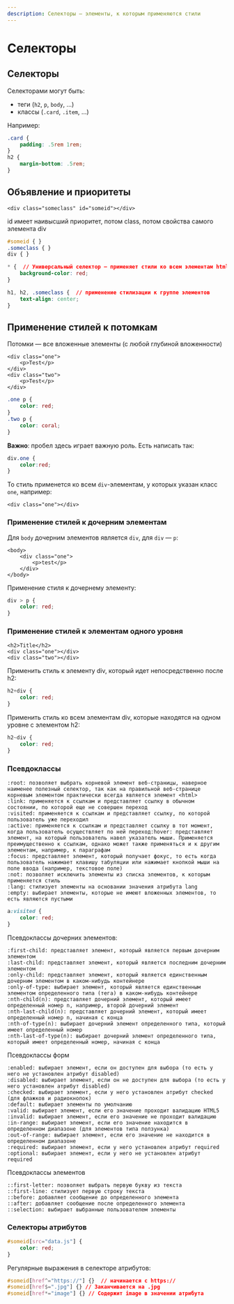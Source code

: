 ```yaml
---
description: Селекторы — элементы, к которым применяются стили
---
```


# Селекторы

## Селекторы

Селекторами могут быть:

* теги (`h2`, `p`, `body`, ...)
* классы (`.card`, `.item`, ...)

Например:

```css
.card {
    padding: .5rem 1rem;
}
h2 {
    margin-bottom: .5rem;
}
```

## Объявление и приоритеты

```markup
<div class="someclass" id="someid"></div>
```

id имеет наивысший приоритет, потом class, потом свойства самого элемента div

```css
#someid { }
.someclass { }
div { }

* {  // Универсальный селектор — применяет стили ко всем элементам html-документа
    background-color: red;
}

h1, h2, .someclass {  // применение стилизации к группе элементов
    text-align: center;
}
```

## Применение стилей к потомкам

Потомки — все вложенные элементы (с любой глубиной вложенности)

```markup
<div class="one">
    <p>Test</p>
</div>
<div class="two">
    <p>Test</p>
</div>
```

```css
.one p {
    color: red;
}
.two p {
    color: coral;
}
```

**Важно**: пробел здесь играет важную роль. Есть написать так:

```css
div.one {
    color:red;
}
```

То стиль применется ко всем `div`-элементам, у которых указан класс `one`, например:

```markup
<div class="one"></div>
```

### Применение стилей к дочерним элементам

Для `body` дочерним элементов является `div`, для `div` — `p`:

```markup
<body>
    <div class="one">
        <p>test</p>
    </div>
</body>
```

Применение стиля к дочернему элементу:

```css
div > p {
    color: red;
}
```

### Применение стилей к элементам одного уровня

```markup
<h2>Title</h2>
<div class="one"></div>
<div class="two"></div>
```

Применить стиль к элементу div, который идет непосредственно после h2:

```css
h2+div {
    color: red;
}
```

Применить стиль ко всем элементам div, которые находятся на одном уровне с элементом h2:

```css
h2~div {
    color: red;
}
```

### Псевдоклассы

```
:root: позволяет выбрать корневой элемент веб-страницы, наверное наименее полезный селектор, так как на правильной веб-странице корневым элементом практически всегда является элемент <html>
:link: применяется к ссылкам и представляет ссылку в обычном состоянии, по которой еще не совершен переход
:visited: применяется к ссылкам и представляет ссылку, по которой пользователь уже переходил
:active: применяется к ссылкам и представляет ссылку в тот момент, когда пользователь осуществляет по ней переход:hover: представляет элемент, на который пользователь навел указатель мыши. Применяется преимущественно к ссылкам, однако может также применяться и к другим элементам, например, к параграфам
:focus: представляет элемент, который получает фокус, то есть когда пользователь нажимает клавишу табуляции или нажимает кнопкой мыши на поле ввода (например, текстовое поле)
:not: позволяет исключить элементы из списка элементов, к которым применяется стиль
:lang: стилизует элементы на основании значения атрибута lang
:empty: выбирает элементы, которые не имеют вложенных элементов, то есть являются пустыми
```

```css
a:visited {
    color: red;
}
```

Псевдоклассы дочерних элементов:

```
:first-child: представляет элемент, который является первым дочерним элементом
:last-child: представляет элемент, который является последним дочерним элементом
:only-child: представляет элемент, который является единственным дочерним элементом в каком-нибудь контейнере
:only-of-type: выбирает элемент, который является единственным элементом определенного типа (тега) в каком-нибудь контейнере
:nth-child(n): представляет дочерний элемент, который имеет определенный номер n, например, второй дочерний элемент
:nth-last-child(n): представляет дочерний элемент, который имеет определенный номер n, начиная с конца
:nth-of-type(n): выбирает дочерний элемент определенного типа, который имеет определенный номер
:nth-last-of-type(n): выбирает дочерний элемент определенного типа, который имеет определенный номер, начиная с конца

```

Псевдоклассы форм

```
:enabled: выбирает элемент, если он доступен для выбора (то есть у него не установлен атрибут disabled)
:disabled: выбирает элемент, если он не доступен для выбора (то есть у него установлен атрибут disabled)
:checked: выбирает элемент, если у него установлен атрибут checked (для флажков и радиокнопок)
:default: выбирает элементы по умолчанию
:valid: выбирает элемент, если его значение проходит валидацию HTML5
:invalid: выбирает элемент, если его значение не проходит валидацию
:in-range: выбирает элемент, если его значение находится в определенном диапазоне (для элементов типа ползунка)
:out-of-range: выбирает элемент, если его значение не находится в определенном диапазоне
:required: выбирает элемент, если у него установлен атрибут required
:optional: выбирает элемент, если у него не установлен атрибут required

```

Псевдоклассы элементов

```
::first-letter: позволяет выбрать первую букву из текста
::first-line: стилизует первую строку текста
::before: добавляет сообщение до определенного элемента
::after: добавляет сообщение после определенного элемента
::selection: выбирает выбранные пользователем элементы
```

### Селекторы атрибутов

```css
#someid[src="data.js"] {
    color: red;
}
```

Регулярные выражения в селекторе атрибутов:

```css
#someid[href^="https://"] {}  // начинается с https://
#someid[href$=".jpg"] {} // Заканчивается на .jpg
#someid[href*="image"] {} // Содержит image в значении атрибута
```
